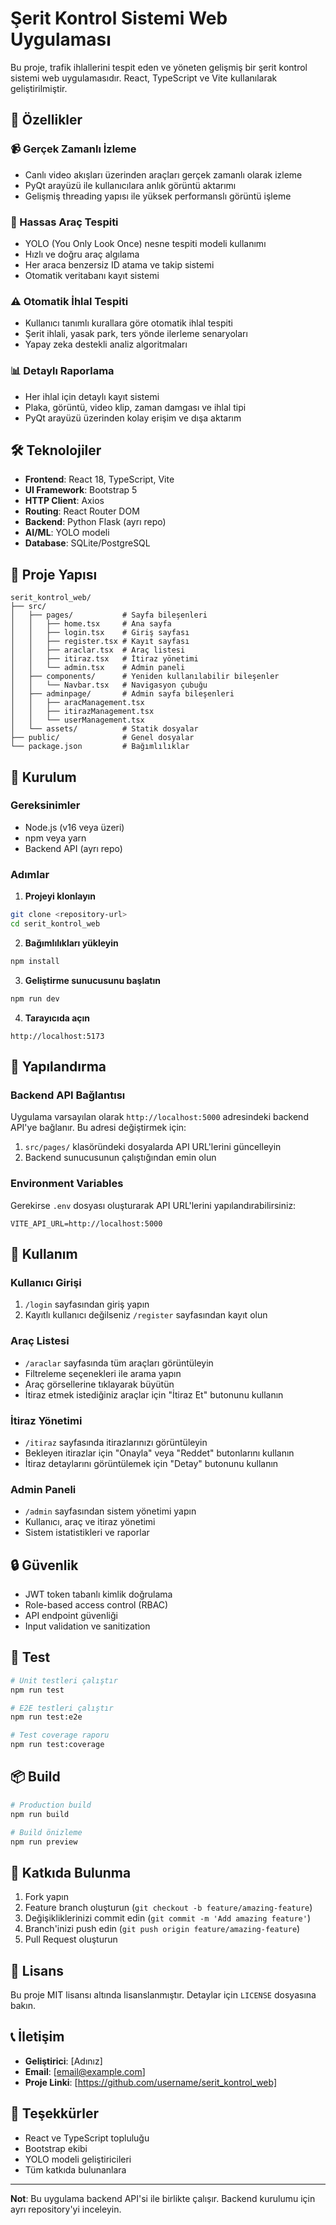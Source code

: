 # Şerit Kontrol Sistemi Web Uygulaması

Bu proje, trafik ihlallerini tespit eden ve yöneten gelişmiş bir şerit kontrol sistemi web uygulamasıdır. React, TypeScript ve Vite kullanılarak geliştirilmiştir.

## 🚀 Özellikler

### 📹 Gerçek Zamanlı İzleme
- Canlı video akışları üzerinden araçları gerçek zamanlı olarak izleme
- PyQt arayüzü ile kullanıcılara anlık görüntü aktarımı
- Gelişmiş threading yapısı ile yüksek performanslı görüntü işleme

### 🚗 Hassas Araç Tespiti
- YOLO (You Only Look Once) nesne tespiti modeli kullanımı
- Hızlı ve doğru araç algılama
- Her araca benzersiz ID atama ve takip sistemi
- Otomatik veritabanı kayıt sistemi

### ⚠️ Otomatik İhlal Tespiti
- Kullanıcı tanımlı kurallara göre otomatik ihlal tespiti
- Şerit ihlali, yasak park, ters yönde ilerleme senaryoları
- Yapay zeka destekli analiz algoritmaları

### 📊 Detaylı Raporlama
- Her ihlal için detaylı kayıt sistemi
- Plaka, görüntü, video klip, zaman damgası ve ihlal tipi
- PyQt arayüzü üzerinden kolay erişim ve dışa aktarım

## 🛠️ Teknolojiler

- **Frontend**: React 18, TypeScript, Vite
- **UI Framework**: Bootstrap 5
- **HTTP Client**: Axios
- **Routing**: React Router DOM
- **Backend**: Python Flask (ayrı repo)
- **AI/ML**: YOLO modeli
- **Database**: SQLite/PostgreSQL

## 📁 Proje Yapısı

```
serit_kontrol_web/
├── src/
│   ├── pages/           # Sayfa bileşenleri
│   │   ├── home.tsx     # Ana sayfa
│   │   ├── login.tsx    # Giriş sayfası
│   │   ├── register.tsx # Kayıt sayfası
│   │   ├── araclar.tsx  # Araç listesi
│   │   ├── itiraz.tsx   # İtiraz yönetimi
│   │   └── admin.tsx    # Admin paneli
│   ├── components/      # Yeniden kullanılabilir bileşenler
│   │   └── Navbar.tsx   # Navigasyon çubuğu
│   ├── adminpage/       # Admin sayfa bileşenleri
│   │   ├── aracManagement.tsx
│   │   ├── itirazManagement.tsx
│   │   └── userManagement.tsx
│   └── assets/          # Statik dosyalar
├── public/              # Genel dosyalar
└── package.json         # Bağımlılıklar
```

## 🚀 Kurulum

### Gereksinimler
- Node.js (v16 veya üzeri)
- npm veya yarn
- Backend API (ayrı repo)

### Adımlar

1. **Projeyi klonlayın**
```bash
git clone <repository-url>
cd serit_kontrol_web
```

2. **Bağımlılıkları yükleyin**
```bash
npm install
```

3. **Geliştirme sunucusunu başlatın**
```bash
npm run dev
```

4. **Tarayıcıda açın**
```
http://localhost:5173
```

## 🔧 Yapılandırma

### Backend API Bağlantısı
Uygulama varsayılan olarak `http://localhost:5000` adresindeki backend API'ye bağlanır. Bu adresi değiştirmek için:

1. `src/pages/` klasöründeki dosyalarda API URL'lerini güncelleyin
2. Backend sunucusunun çalıştığından emin olun

### Environment Variables
Gerekirse `.env` dosyası oluşturarak API URL'lerini yapılandırabilirsiniz:

```env
VITE_API_URL=http://localhost:5000
```

## 📱 Kullanım

### Kullanıcı Girişi
1. `/login` sayfasından giriş yapın
2. Kayıtlı kullanıcı değilseniz `/register` sayfasından kayıt olun

### Araç Listesi
- `/araclar` sayfasında tüm araçları görüntüleyin
- Filtreleme seçenekleri ile arama yapın
- Araç görsellerine tıklayarak büyütün
- İtiraz etmek istediğiniz araçlar için "İtiraz Et" butonunu kullanın

### İtiraz Yönetimi
- `/itiraz` sayfasında itirazlarınızı görüntüleyin
- Bekleyen itirazlar için "Onayla" veya "Reddet" butonlarını kullanın
- İtiraz detaylarını görüntülemek için "Detay" butonunu kullanın

### Admin Paneli
- `/admin` sayfasından sistem yönetimi yapın
- Kullanıcı, araç ve itiraz yönetimi
- Sistem istatistikleri ve raporlar

## 🔒 Güvenlik

- JWT token tabanlı kimlik doğrulama
- Role-based access control (RBAC)
- API endpoint güvenliği
- Input validation ve sanitization

## 🧪 Test

```bash
# Unit testleri çalıştır
npm run test

# E2E testleri çalıştır
npm run test:e2e

# Test coverage raporu
npm run test:coverage
```

## 📦 Build

```bash
# Production build
npm run build

# Build önizleme
npm run preview
```

## 🤝 Katkıda Bulunma

1. Fork yapın
2. Feature branch oluşturun (`git checkout -b feature/amazing-feature`)
3. Değişikliklerinizi commit edin (`git commit -m 'Add amazing feature'`)
4. Branch'inizi push edin (`git push origin feature/amazing-feature`)
5. Pull Request oluşturun

## 📄 Lisans

Bu proje MIT lisansı altında lisanslanmıştır. Detaylar için `LICENSE` dosyasına bakın.

## 📞 İletişim

- **Geliştirici**: [Adınız]
- **Email**: [email@example.com]
- **Proje Linki**: [https://github.com/username/serit_kontrol_web]

## 🙏 Teşekkürler

- React ve TypeScript topluluğu
- Bootstrap ekibi
- YOLO modeli geliştiricileri
- Tüm katkıda bulunanlara

---

**Not**: Bu uygulama backend API'si ile birlikte çalışır. Backend kurulumu için ayrı repository'yi inceleyin.
